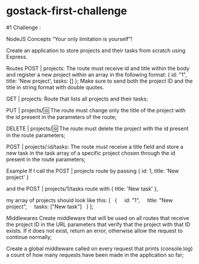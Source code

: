 # gostack-first-challenge
#1 Challenge : 

NodeJS Concepts
“Your only limitation is yourself”!


Create an application to store projects and their tasks from scratch 
using Express.

Routes
POST | projects: 
The route must receive id and title within the body and register a new project 
within an array in the following format: 
{ 
  id: "1", 
  title: 'New project', 
  tasks: []
}; 
Make sure to send both the project ID and the title in string format with 
double quotes.



GET | projects: 
Route that lists all projects and their tasks;

PUT | projects/:id: 
The route must change only the title of the project with the id present in the 
parameters of the route;

DELETE | projects/:id: 
The route must delete the project with the id present in the route parameters;

POST | projects/:id/tasks: 
The route must receive a title field and store a new task in the task array of 
a specific project chosen through the id present in the route parameters;


Example
If I call the 
POST | projects route by passing 
{
  id: 1, 
  title: 'New project'
} 

and the 
POST | projects/1/tasks route with 
{ 
  title: 'New task'
}, 

my array of projects should look like this:
[
  {
    id: "1",
    title: "New project",
    tasks: ["New task"]
  }
];


Middlewares
Create middleware that will be used on all routes that receive the project ID 
in the URL parameters that verify that the project with that ID exists. 
If it does not exist, return an error, otherwise allow the request 
to continue normally;

Create a global middleware called on every request that prints (console.log) 
a count of how many requests have been made in the application so far;